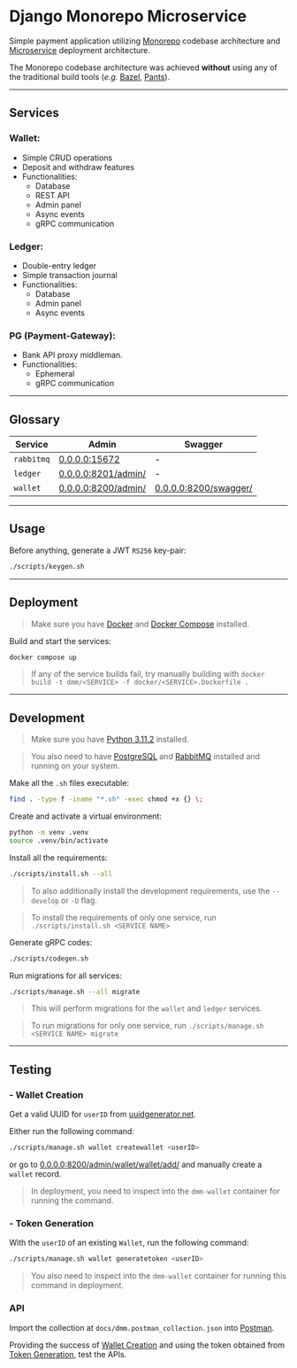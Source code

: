 # Django Monorepo Microservice

Simple payment application utilizing [Monorepo](https://monorepo.tools/) codebase architecture and [Microservice](https://microservices.io/) deployment architecture.

The Monorepo codebase architecture was achieved **without** using any of the traditional build tools (_e.g._ [Bazel](https://bazel.build/), [Pants](https://www.pantsbuild.org/)).

---

## Services

### Wallet:

-   Simple CRUD operations
-   Deposit and withdraw features
-   Functionalities:
    -   Database
    -   REST API
    -   Admin panel
    -   Async events
    -   gRPC communication

### Ledger:

-   Double-entry ledger
-   Simple transaction journal
-   Functionalities:
    -   Database
    -   Admin panel
    -   Async events

### PG (Payment-Gateway):

-   Bank API proxy middleman.
-   Functionalities:
    -   Ephemeral
    -   gRPC communication

---

## Glossary

| Service    | Admin                                             | Swagger                                               |
| ---------- | ------------------------------------------------- | ----------------------------------------------------- |
| `rabbitmq` | [0.0.0.0:15672](http://0.0.0.0:15672/)            | -                                                     |
| `ledger`   | [0.0.0.0:8201/admin/](http://0.0.0.0:8201/admin/) | -                                                     |
| `wallet`   | [0.0.0.0:8200/admin/](http://0.0.0.0:8200/admin/) | [0.0.0.0:8200/swagger/](http://0.0.0.0:8200/swagger/) |

---

## Usage

Before anything, generate a JWT `RS256` key-pair:

```sh
./scripts/keygen.sh
```

---

## Deployment

> Make sure you have [Docker](https://www.docker.com/) and [Docker Compose](https://docs.docker.com/compose/) installed.

Build and start the services:

```sh
docker compose up
```

> If any of the service builds fail, try manually building with `docker build -t dmm/<SERVICE> -f docker/<SERVICE>.Dockerfile .`

---

## Development

> Make sure you have [Python 3.11.2](https://www.python.org/downloads/release/python-3112/) installed.

> You also need to have [PostgreSQL](https://www.postgresql.org/) and [RabbitMQ](https://www.rabbitmq.com/) installed and running on your system.

Make all the `.sh` files executable:

```sh
find . -type f -iname "*.sh" -exec chmod +x {} \;
```

Create and activate a virtual environment:

```sh
python -m venv .venv
source .venv/bin/activate
```

Install all the requirements:

```sh
./scripts/install.sh --all
```

> To also additionally install the development requirements, use the `--develop` or `-D` flag.

> To install the requirements of only one service, run `./scripts/install.sh <SERVICE NAME>`

Generate gRPC codes:

```sh
./scripts/codegen.sh
```

Run migrations for all services:

```sh
./scripts/manage.sh --all migrate
```

> This will perform migrations for the `wallet` and `ledger` services.

> To run migrations for only one service, run `./scripts/manage.sh <SERVICE NAME> migrate`

---

## Testing

### - Wallet Creation

Get a valid UUID for `userID` from [uuidgenerator.net](https://www.uuidgenerator.net/version4).

Either run the following command:

```sh
./scripts/manage.sh wallet createwallet <userID>
```

or go to [0.0.0.0:8200/admin/wallet/wallet/add/](http://0.0.0.0:8200/admin/wallet/wallet/add/) and manually create a `wallet` record.

> In deployment, you need to inspect into the `dmm-wallet` container for running the command.

### - Token Generation

With the `userID` of an existing `Wallet`, run the following command:

```sh
./scripts/manage.sh wallet generatetoken <userID>
```

> You also need to inspect into the `dmm-wallet` container for running this command in deployment.

### API

Import the collection at `docs/dmm.postman_collection.json` into [Postman](https://www.postman.com/).

Providing the success of [Wallet Creation](#wallet-creation) and using the token obtained from [Token Generation](#token-generation), test the APIs.
